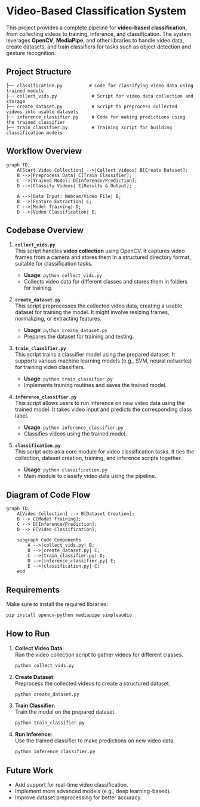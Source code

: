 # Video-Based Classification System

This project provides a complete pipeline for **video-based classification**, from collecting videos to training, inference, and classification. The system leverages **OpenCV**, **MediaPipe**, and other libraries to handle video data, create datasets, and train classifiers for tasks such as object detection and gesture recognition.

## Project Structure

```plaintext
├── classification.py          # Code for classifying video data using trained models
├── collect_vids.py             # Script for video data collection and storage
├── create_dataset.py           # Script to preprocess collected videos into usable datasets
├── inference_classifier.py     # Code for making predictions using the trained classifier
├── train_classifier.py         # Training script for building classification models
```

## Workflow Overview

```mermaid
graph TD;
    A[Start Video Collection] -->|Collect Videos| B[Create Dataset];
    B -->|Preprocess Data| C[Train Classifier];
    C -->|Trained Model| D[Inference/Prediction];
    D -->|Classify Videos| E[Results & Output];
    
    A -->|Data Input: Webcam/Video File| B;
    B -->|Feature Extraction| C;
    C -->|Model Training| D;
    D -->|Video Classification| E;
```

## Codebase Overview

1. **`collect_vids.py`**  
   This script handles **video collection** using OpenCV. It captures video frames from a camera and stores them in a structured directory format, suitable for classification tasks.

   - **Usage**: `python collect_vids.py`
   - Collects video data for different classes and stores them in folders for training.

2. **`create_dataset.py`**  
   This script preprocesses the collected video data, creating a usable dataset for training the model. It might involve resizing frames, normalizing, or extracting features.

   - **Usage**: `python create_dataset.py`
   - Prepares the dataset for training and testing.

3. **`train_classifier.py`**  
   This script trains a classifier model using the prepared dataset. It supports various machine learning models (e.g., SVM, neural networks) for training video classifiers.

   - **Usage**: `python train_classifier.py`
   - Implements training routines and saves the trained model.

4. **`inference_classifier.py`**  
   This script allows users to run inference on new video data using the trained model. It takes video input and predicts the corresponding class label.

   - **Usage**: `python inference_classifier.py`
   - Classifies videos using the trained model.

5. **`classification.py`**  
   This script acts as a core module for video classification tasks. It ties the collection, dataset creation, training, and inference scripts together.

   - **Usage**: `python classification.py`
   - Main module to classify video data using the pipeline.

## Diagram of Code Flow

```mermaid
graph TD;
    A[Video Collection] --> B[Dataset Creation];
    B --> C[Model Training];
    C --> D[Inference/Prediction];
    D --> E[Video Classification];

    subgraph Code Components
        A -->|collect_vids.py| B;
        B -->|create_dataset.py| C;
        C -->|train_classifier.py| D;
        D -->|inference_classifier.py| E;
        E -->|classification.py| C;
    end
```

## Requirements

Make sure to install the required libraries:

```bash
pip install opencv-python mediapipe simpleaudio
```

## How to Run

1. **Collect Video Data**:  
   Run the video collection script to gather videos for different classes.

   ```bash
   python collect_vids.py
   ```

2. **Create Dataset**:  
   Preprocess the collected videos to create a structured dataset.

   ```bash
   python create_dataset.py
   ```

3. **Train Classifier**:  
   Train the model on the prepared dataset.

   ```bash
   python train_classifier.py
   ```

4. **Run Inference**:  
   Use the trained classifier to make predictions on new video data.

   ```bash
   python inference_classifier.py
   ```

## Future Work

- Add support for real-time video classification.
- Implement more advanced models (e.g., deep learning-based).
- Improve dataset preprocessing for better accuracy.
